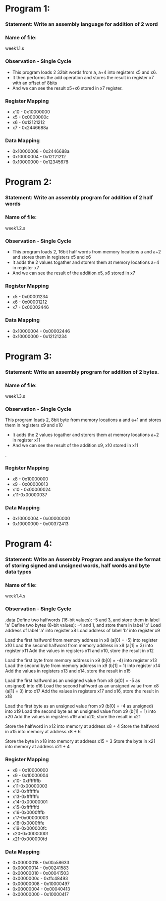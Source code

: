 # Program 1: 
### Statement: Write an assembly language for addition of 2 word

### Name of file:
week1.1.s

### Observation - Single Cycle
- This program loads 2 32bit words from a, a+4 into registers x5 and x6.
- It then performs the add operation and stores the result in register x7 with an offset of 8bits
- And we can see the result x5+x6  stored in x7 register.
 
### Register Mapping
- x10 - 0x10000000
- x5 - 0x0000000c
- x6 - 0x12121212
- x7 - 0x2446688a

### Data Mapping
- 0x10000008 - 0x2446688a
- 0x10000004 - 0x12121212
- 0x10000000 - 0x12345678

# Program 2: 
### Statement: Write an assembly program for addition of 2 half words
### Name of file:
week1.2.s

### Observation - Single Cycle
- This program loads 2, 16bit half words from memory locations a and a+2 and stores them in registers x5 and x6
- It adds the 2 values togather and storers them  at memory locations a+4 in register x7
- And we can see the result of the addition x5, x6 stored in x7
 
### Register Mapping
- x5 - 0x00001234
- x6 - 0x00001212
- x7 - 0x00002446

### Data Mapping
- 0x10000004 - 0x00002446
- 0x10000000 - 0x12121234

# Program 3: 
### Statement: Write an assembly program for addition of 2 bytes.

### Name of file:
week1.3.s

### Observation - Single Cycle
 This program loads 2, 8bit  byte from memory locations a and a+1 and stores them in registers x9 and x10
- It adds the 2 values togather and storers them  at memory locations a+2 in register x11
- And we can see the result of the addition x9, x10 stored in x11
 

.
 
### Register Mapping
- x8 - 0x10000000
- x9 - 0x00000013
- x10 - 0x00000024
- x11-0x00000037

### Data Mapping
- 0x10000004 - 0x00000000
- 0x10000000 - 0x00372413

# Program 4: 
### Statement: Write an Assembly Program and analyse the format of storing signed and unsigned words, half words and byte data types

### Name of file:
week1.4.s

### Observation - Single Cycle
.data
 Define two halfwords (16-bit values): -5 and 3, and store them in label 'a'
 Define two bytes (8-bit values): -4 and 1, and store them in label 'b'
Load address of label 'a' into register x8
 Load address of label 'b' into register x9

Load the first halfword from memory address in x8 (a[0] = -5) into register x10
Load the second halfword from memory address in x8 (a[1] = 3) into register x11
 Add the values in registers x11 and x10, store the result in x12

 Load the first byte from memory address in x9 (b[0] = -4) into register x13
 Load the second byte from memory address in x9 (b[1] = 1) into register x14
 Add the values in registers x13 and x14, store the result in x15

 Load the first halfword as an unsigned value from x8 (a[0] = -5 as unsigned) into x16 Load the second halfword as an unsigned value from x8 (a[1] = 3) into x17
 Add the values in registers x17 and x16, store the result in x18

 Load the first byte as an unsigned value from x9 (b[0] = -4 as unsigned) into x19 Load the second byte as an unsigned value from x9 (b[1] = 1) into x20
 Add the values in registers x19 and x20, store the result in x21

 Store the halfword in x12 into memory at address x8 + 4
 Store the halfword in x15 into memory at address x8 + 6

 Store the byte in x18 into memory at address x15 + 3
 Store the byte in x21 into memory at address x21 + 4

### Register Mapping
- x8 - 0x10000000
- x9 - 0x10000004
- x10- 0xfffffffb
- x11-0x00000003
- x12-0xfffffffe
- x13-0xfffffffc
- x14-0x00000001
- x15-0xfffffffd
- x16-0x0000fffb
- x17-0x00000003
- x18-0x0000fffe
- x19-0x000000fc
- x20-0x00000001
- x21-0x000000fd

### Data Mapping
- 0x00000018 - 0x00a58633
- 0x00000014 - 0x00241583
- 0x00000010 - 0x00041503
- 0x0000000c - 0xffc48493
- 0x00000008 - 0x10000497
- 0x00000004 - 0x00040413
- 0x00000000 - 0x10000417






